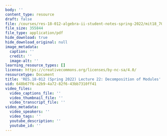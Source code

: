 ```yaml
---
body: ''
content_type: resource
draft: false
file: /courses/res-18-012-algebra-ii-student-notes-spring-2022/mit18_702s22_lect22.pdf
file_size: 355844
file_type: application/pdf
hide_download: true
hide_download_original: null
image_metadata:
  caption: ''
  credit: ''
  image-alt: ''
learning_resource_types: []
license: https://creativecommons.org/licenses/by-nc-sa/4.0/
resourcetype: Document
title: 'RES.18-012 (Spring 2022) Lecture 22: Decomposition of Modules'
uid: 648b67f6-a2b9-4a72-82f6-43bb7310ff41
video_files:
  video_captions_file: ''
  video_thumbnail_file: ''
  video_transcript_file: ''
video_metadata:
  video_speakers: ''
  video_tags: ''
  youtube_description: ''
  youtube_id: ''
---
```

